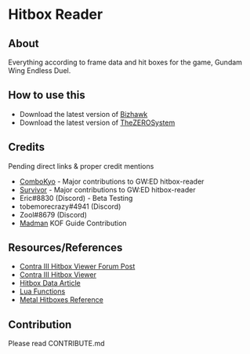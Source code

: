 # Hitbox Reader

## About

Everything according to frame data and hit boxes for the game, Gundam Wing Endless Duel.

## How to use this

- Download the latest version of [Bizhawk](https://github.com/TASVideos/BizHawk/releases/)
- Download the latest version of [TheZEROSystem](https://github.com/GWED-community/hitbox-reader/releases/tag/0.620)
## Credits

Pending direct links & proper credit mentions

- [ComboKyo](https://github.com/ComboKyo) - Major contributions to GW:ED hitbox-reader
- [Survivor](https://twitter.com/endless_duel) - Major contributions to GW:ED hitbox-reader
- Eric#8830 (Discord) - Beta Testing
- tobemorecrazy#4941 (Discord)
- Zool#8679 (Discord)
- [Madman](https://twitter.com/Amedo310) KOF Guide Contribution

## Resources/References

- [Contra III Hitbox Viewer Forum Post](https://forum.speeddemosarchive.com/post/contra_3_hitbox_viewer.html)
- [Contra III Hitbox Viewer](https://pastebin.com/K7XH9w0F)
- [Hitbox Data Article](https://dammit.typepad.com/blog/2010/09/animated-hitbox-data.html)
- [Lua Functions](http://tasvideos.org/Bizhawk/LuaFunctions.html)
- [Metal Hitboxes Reference](https://github.com/OmnigamerSDA/Game-Research/blob/master/Metal%20Warriors/metalhitboxes_biz.lua)

## Contribution

Please read CONTRIBUTE.md

